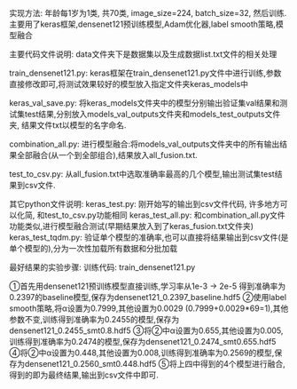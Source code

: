 实现方法:
年龄每1岁为1类, 共70类, image_size=224, batch_size=32, 然后训练.
主要用了keras框架,densenet121预训练模型,Adam优化器,label smooth策略,模型融合

主要代码文件说明:
data文件夹下是数据集以及生成数据list.txt文件的相关处理

train_densenet121.py: keras框架在train_densenet121.py文件中进行训练,参数直接修改即可,将测试效果较好的模型放入指定文件夹keras_models中

keras_val_save.py: 将keras_models文件夹中的模型分别输出验证集val结果和测试集test结果,分别放入models_val_outputs文件夹和models_test_outputs文件夹,
结果文件txt以模型的名字命名.

combination_all.py: 进行模型融合:将models_val_outputs文件夹中的所有输出结果全部融合(从一个到全部组合),结果放入all_fusion.txt.

test_to_csv.py: 从all_fusion.txt中选取准确率最高的几个模型,输出测试集test结果到csv文件.


其它python文件说明:
keras_test.py: 刚开始写的输出到csv文件代码, 许多地方可以化简, 和test_to_csv.py功能相同
keras_test_all.py: 和combination_all.py文件功能类似,进行模型融合测试(早期结果放入到了keras_fusion.txt文件夹)
keras_test_tqdm.py: 验证单个模型的准确率,也可以直接将结果输出到csv文件(是单个模型的),分为一次性加载所有数据和分批加载


最好结果的实验步骤:
训练代码:
train_densenet121.py

①首先用densenet121预训练模型直接训练,学习率从1e-3 -> 2e-5 得到准确率为0.2397的baseline模型,保存为densenet121_0.2397_baseline.hdf5
②使用label smooth策略,将α设置为0.7999,其他设置为0.0029 (0.7999+0.0029*69=1),其他参数不变,训练得到准确率为0.2455的模型,保存为densenet121_0.2455_smt0.8.hdf5
③将②中α设置为0.655,其他设置为0.005,训练得到准确率为0.2474的模型,保存为densenet121_0.2474_smt0.655.hdf5
④将②中α设置为0.448,其他设置为0.008,训练得到准确率为0.2569的模型,保存为densenet121_0.2560_smt0.448.hdf5
⑤将上四中得到的4个模型进行融合,得到的即为最终结果,输出到csv文件中即可.


